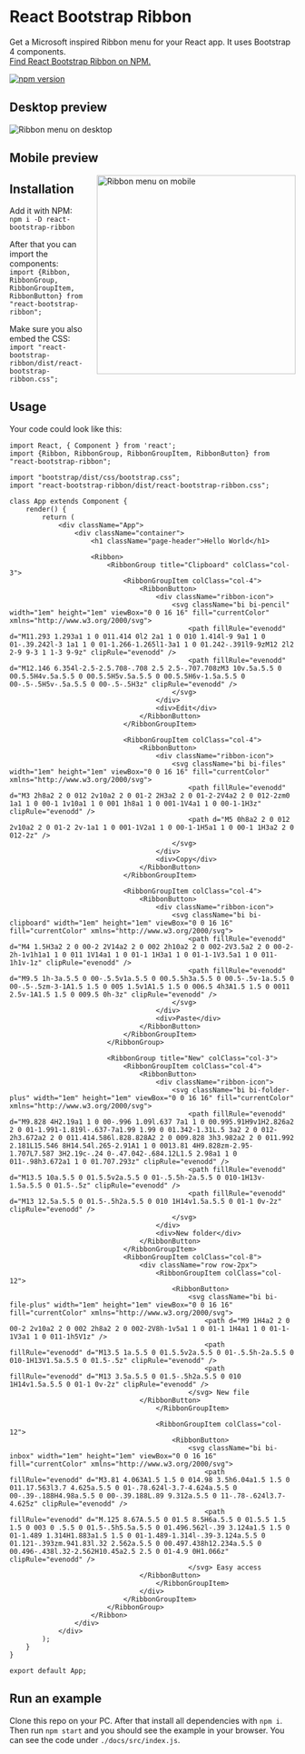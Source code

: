 # React Bootstrap Ribbon

Get a Microsoft inspired Ribbon menu for your React app. It uses Bootstrap 4 components.\
[Find React Bootstrap Ribbon on NPM.](https://www.npmjs.com/package/react-bootstrap-ribbon)

[![npm version](https://img.shields.io/npm/v/react-bootstrap-ribbon.svg)](https://www.npmjs.com/package/react-bootstrap-ribbon)

<h2>Desktop preview</h2>
<img src="https://raw.githubusercontent.com/lgkonline/react-bootstrap-ribbon/master/preview_desktop.jpg" style="max-width:100vw" alt="Ribbon menu on desktop"/>

<h2>Mobile preview</h2>
<img src="https://raw.githubusercontent.com/lgkonline/react-bootstrap-ribbon/master/preview_mobile.jpg" width="350" alt="Ribbon menu on mobile" style="float:right"/>

<h2>Installation</h2>

<p>
Add it with NPM:<br>
<code>npm i -D react-bootstrap-ribbon</code>
</p>

<p>
After that you can import the components:<br>
<code>import {Ribbon, RibbonGroup, RibbonGroupItem, RibbonButton} from "react-bootstrap-ribbon";</code>
</p>

<p>
Make sure you also embed the CSS:<br>
<code>import "react-bootstrap-ribbon/dist/react-bootstrap-ribbon.css";</code>
</p>


<h2>Usage</h2>

Your code could look like this:

```
import React, { Component } from 'react';
import {Ribbon, RibbonGroup, RibbonGroupItem, RibbonButton} from "react-bootstrap-ribbon";

import "bootstrap/dist/css/bootstrap.css";
import "react-bootstrap-ribbon/dist/react-bootstrap-ribbon.css";

class App extends Component {
    render() {
        return (
            <div className="App">
                <div className="container">
                    <h1 className="page-header">Hello World</h1>

                    <Ribbon>
                        <RibbonGroup title="Clipboard" colClass="col-3">
                            <RibbonGroupItem colClass="col-4">
                                <RibbonButton>
                                    <div className="ribbon-icon">
                                        <svg className="bi bi-pencil" width="1em" height="1em" viewBox="0 0 16 16" fill="currentColor" xmlns="http://www.w3.org/2000/svg">
                                            <path fillRule="evenodd" d="M11.293 1.293a1 1 0 011.414 0l2 2a1 1 0 010 1.414l-9 9a1 1 0 01-.39.242l-3 1a1 1 0 01-1.266-1.265l1-3a1 1 0 01.242-.391l9-9zM12 2l2 2-9 9-3 1 1-3 9-9z" clipRule="evenodd" />
                                            <path fillRule="evenodd" d="M12.146 6.354l-2.5-2.5.708-.708 2.5 2.5-.707.708zM3 10v.5a.5.5 0 00.5.5H4v.5a.5.5 0 00.5.5H5v.5a.5.5 0 00.5.5H6v-1.5a.5.5 0 00-.5-.5H5v-.5a.5.5 0 00-.5-.5H3z" clipRule="evenodd" />
                                        </svg>
                                    </div>
                                    <div>Edit</div>
                                </RibbonButton>
                            </RibbonGroupItem>

                            <RibbonGroupItem colClass="col-4">
                                <RibbonButton>
                                    <div className="ribbon-icon">
                                        <svg className="bi bi-files" width="1em" height="1em" viewBox="0 0 16 16" fill="currentColor" xmlns="http://www.w3.org/2000/svg">
                                            <path fillRule="evenodd" d="M3 2h8a2 2 0 012 2v10a2 2 0 01-2 2H3a2 2 0 01-2-2V4a2 2 0 012-2zm0 1a1 1 0 00-1 1v10a1 1 0 001 1h8a1 1 0 001-1V4a1 1 0 00-1-1H3z" clipRule="evenodd" />
                                            <path d="M5 0h8a2 2 0 012 2v10a2 2 0 01-2 2v-1a1 1 0 001-1V2a1 1 0 00-1-1H5a1 1 0 00-1 1H3a2 2 0 012-2z" />
                                        </svg>
                                    </div>
                                    <div>Copy</div>
                                </RibbonButton>
                            </RibbonGroupItem>

                            <RibbonGroupItem colClass="col-4">
                                <RibbonButton>
                                    <div className="ribbon-icon">
                                        <svg className="bi bi-clipboard" width="1em" height="1em" viewBox="0 0 16 16" fill="currentColor" xmlns="http://www.w3.org/2000/svg">
                                            <path fillRule="evenodd" d="M4 1.5H3a2 2 0 00-2 2V14a2 2 0 002 2h10a2 2 0 002-2V3.5a2 2 0 00-2-2h-1v1h1a1 1 0 011 1V14a1 1 0 01-1 1H3a1 1 0 01-1-1V3.5a1 1 0 011-1h1v-1z" clipRule="evenodd" />
                                            <path fillRule="evenodd" d="M9.5 1h-3a.5.5 0 00-.5.5v1a.5.5 0 00.5.5h3a.5.5 0 00.5-.5v-1a.5.5 0 00-.5-.5zm-3-1A1.5 1.5 0 005 1.5v1A1.5 1.5 0 006.5 4h3A1.5 1.5 0 0011 2.5v-1A1.5 1.5 0 009.5 0h-3z" clipRule="evenodd" />
                                        </svg>
                                    </div>
                                    <div>Paste</div>
                                </RibbonButton>
                            </RibbonGroupItem>
                        </RibbonGroup>

                        <RibbonGroup title="New" colClass="col-3">
                            <RibbonGroupItem colClass="col-4">
                                <RibbonButton>
                                    <div className="ribbon-icon">
                                        <svg className="bi bi-folder-plus" width="1em" height="1em" viewBox="0 0 16 16" fill="currentColor" xmlns="http://www.w3.org/2000/svg">
                                            <path fillRule="evenodd" d="M9.828 4H2.19a1 1 0 00-.996 1.09l.637 7a1 1 0 00.995.91H9v1H2.826a2 2 0 01-1.991-1.819l-.637-7a1.99 1.99 0 01.342-1.31L.5 3a2 2 0 012-2h3.672a2 2 0 011.414.586l.828.828A2 2 0 009.828 3h3.982a2 2 0 011.992 2.181L15.546 8H14.54l.265-2.91A1 1 0 0013.81 4H9.828zm-2.95-1.707L7.587 3H2.19c-.24 0-.47.042-.684.12L1.5 2.98a1 1 0 011-.98h3.672a1 1 0 01.707.293z" clipRule="evenodd" />
                                            <path fillRule="evenodd" d="M13.5 10a.5.5 0 01.5.5v2a.5.5 0 01-.5.5h-2a.5.5 0 010-1H13v-1.5a.5.5 0 01.5-.5z" clipRule="evenodd" />
                                            <path fillRule="evenodd" d="M13 12.5a.5.5 0 01.5-.5h2a.5.5 0 010 1H14v1.5a.5.5 0 01-1 0v-2z" clipRule="evenodd" />
                                        </svg>
                                    </div>
                                    <div>New folder</div>
                                </RibbonButton>
                            </RibbonGroupItem>
                            <RibbonGroupItem colClass="col-8">
                                <div className="row row-2px">
                                    <RibbonGroupItem colClass="col-12">
                                        <RibbonButton>
                                            <svg className="bi bi-file-plus" width="1em" height="1em" viewBox="0 0 16 16" fill="currentColor" xmlns="http://www.w3.org/2000/svg">
                                                <path d="M9 1H4a2 2 0 00-2 2v10a2 2 0 002 2h8a2 2 0 002-2V8h-1v5a1 1 0 01-1 1H4a1 1 0 01-1-1V3a1 1 0 011-1h5V1z" />
                                                <path fillRule="evenodd" d="M13.5 1a.5.5 0 01.5.5v2a.5.5 0 01-.5.5h-2a.5.5 0 010-1H13V1.5a.5.5 0 01.5-.5z" clipRule="evenodd" />
                                                <path fillRule="evenodd" d="M13 3.5a.5.5 0 01.5-.5h2a.5.5 0 010 1H14v1.5a.5.5 0 01-1 0v-2z" clipRule="evenodd" />
                                            </svg> New file
                                </RibbonButton>
                                    </RibbonGroupItem>

                                    <RibbonGroupItem colClass="col-12">
                                        <RibbonButton>
                                            <svg className="bi bi-inbox" width="1em" height="1em" viewBox="0 0 16 16" fill="currentColor" xmlns="http://www.w3.org/2000/svg">
                                                <path fillRule="evenodd" d="M3.81 4.063A1.5 1.5 0 014.98 3.5h6.04a1.5 1.5 0 011.17.563l3.7 4.625a.5.5 0 01-.78.624l-3.7-4.624a.5.5 0 00-.39-.188H4.98a.5.5 0 00-.39.188L.89 9.312a.5.5 0 11-.78-.624l3.7-4.625z" clipRule="evenodd" />
                                                <path fillRule="evenodd" d="M.125 8.67A.5.5 0 01.5 8.5H6a.5.5 0 01.5.5 1.5 1.5 0 003 0 .5.5 0 01.5-.5h5.5a.5.5 0 01.496.562l-.39 3.124a1.5 1.5 0 01-1.489 1.314H1.883a1.5 1.5 0 01-1.489-1.314l-.39-3.124a.5.5 0 01.121-.393zm.941.83l.32 2.562a.5.5 0 00.497.438h12.234a.5.5 0 00.496-.438l.32-2.562H10.45a2.5 2.5 0 01-4.9 0H1.066z" clipRule="evenodd" />
                                            </svg> Easy access
                                </RibbonButton>
                                    </RibbonGroupItem>
                                </div>
                            </RibbonGroupItem>
                        </RibbonGroup>
                    </Ribbon>
                </div>
            </div>
        );
    }
}

export default App;
```

<h2>Run an example</h2>
Clone this repo on your PC. After that install all dependencies with <code>npm i</code>.<br>
Then run <code>npm start</code> and you should see the example in your browser. You can see the code under <code>./docs/src/index.js</code>.
